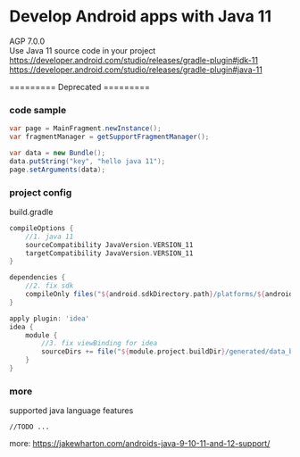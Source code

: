 # Develop Android apps with Java 11
AGP 7.0.0  
Use Java 11 source code in your project  
https://developer.android.com/studio/releases/gradle-plugin#jdk-11
https://developer.android.com/studio/releases/gradle-plugin#java-11


========= Deprecated =========
### code sample

```java
var page = MainFragment.newInstance();
var fragmentManager = getSupportFragmentManager();

var data = new Bundle();
data.putString("key", "hello java 11");
page.setArguments(data);

```

### project config

build.gradle

```groovy
compileOptions {
    //1. java 11
    sourceCompatibility JavaVersion.VERSION_11
    targetCompatibility JavaVersion.VERSION_11
}
```

```groovy
dependencies {
    //2. fix sdk
    compileOnly files("${android.sdkDirectory.path}/platforms/${android.compileSdkVersion}/android.jar")
}
```

```groovy
apply plugin: 'idea'
idea {
    module {
        //3. fix viewBinding for idea
        sourceDirs += file("${module.project.buildDir}/generated/data_binding_base_class_source_out/debug/out")
    }
}
```

### more
supported java language features
```
//TODO ...
```
more:
https://jakewharton.com/androids-java-9-10-11-and-12-support/
